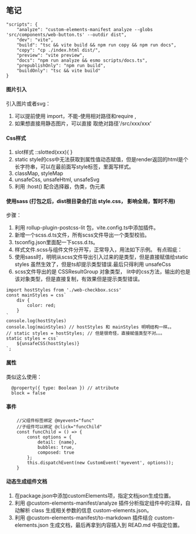 ## 笔记
```
"scripts": {
    "analyze": "custom-elements-manifest analyze --globs 'src/components/web-button.ts' --outdir dist",
    "dev": "vite",
    "build": "tsc && vite build && npm run copy && npm run docs",
    "copy": "cp ./index.html dist/",
    "preview": "vite preview",
    "docs": "npm run analyze && esmo scripts/docs.ts",
    "prepublishOnly": "npm run build",
    "buildOnly": "tsc && vite build"
}
```
#### 图片引入
引入图片或者svg： 
1. 可以提前使用 import，不能-使用相对路径和require , 
2. 如果想直接用静态图片，可以直接 取绝对路径'/src/xxx/xxx'
#### Css样式
1. slot样式 ::slotted(xxx){ }
2. static style的css中无法获取到属性值动态赋值，但是render返回的html是个长字符串，可以在最前面写style标签，里面写样式。
3. classMap, styleMap
4. unsafeCss, unsafeHtml, unsafeSvg
5. 利用 :host() 配合选择器，伪类，伪元素
#### 使用sass (打包之后，dist根目录会打出 style.css， 影响全局，暂时不用)
步骤：
1. 利用 rollup-plugin-postcss-lit 包，vite.config.ts中添加插件。
2. 新增一个scss.d.ts文件，所有scss文件导出一个类型校验。
3. tsconfig.json里面配一下scss.d.ts。
4. 样式文件.scss与组件文件分开写，正常导入，用法如下示例。
有点瑕疵：
1. 使用sass时，明明从scss文件导出引入过来的是类型，但是直接赋值给static styles 虽然生效了，但是ts却提示类型错误.最后只得利用 unsafeCss
2. scss文件导出的是 CSSResultGroup 对象类型， lit中的css方法，输出的也是该对象类型，但是直接复制，有效果但是提示类型错误。
```
import hostStyles from './web-checkbox.scss'
const mainStyles = css`
    div {
        color: red;
    }
`
console.log(hostStyles)
console.log(mainStyles) // hostStyles 和 mainStyles 明明结构一样。。
// static styles = hostStyles; // 但是很奇怪，直接赋值类型不对。。。
static styles = css`
    ${unsafeCSS(hostStyles)}
`;
```
#### 属性
类似这么使用：
```
  @property({ type: Boolean }) // attribute
  block = false
```
#### 事件
```
    //父组件标签绑定 @myevent="func"
    //子组件可以绑定 @click="funcChild"
    const funcChild = () => {
        const options = {
            detail: {name},
            bubbles: true,
            composed: true
        };
        this.dispatchEvent(new CustomEvent('myevent', options));
    }
```
#### 动态生成组件文档
1. 在package.json中添加customElements项，指定文档json生成位置。
2. 利用 @custom-elements-manifest/analyze 插件分析指定组件中的注释，自动解析 class 生成相关参数的信息 custom-elements.json。
3. 利用 @custom-elements-manifest/to-markdown 插件结合 custom-elements.json 生成文档，最后再拿到内容插入到 READ.md 中指定位置。